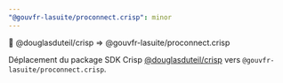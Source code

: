 ```yaml
---
"@gouvfr-lasuite/proconnect.crisp": minor
---
```


🚚 @douglasduteil/crisp => @gouvfr-lasuite/proconnect.crisp

Déplacement du package SDK Crisp [@douglasduteil/crisp](/home/x/zzz/github/douglasduteil/crisp) vers `@gouvfr-lasuite/proconnect.crisp`.
